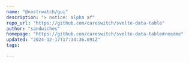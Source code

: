 ```yaml
---
name: "@nostrwatch/gui"
description: "> notice: alpha af"
repo_url: "https://github.com/careswitch/svelte-data-table"
author: "sandwiches"
homepage: "https://github.com/careswitch/svelte-data-table#readme"
updated: "2024-12-17T17:34:36.091Z"
tags: 

---
```

